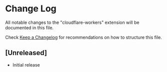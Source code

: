 # Change Log

All notable changes to the "cloudflare-workers" extension will be documented in this file.

Check [Keep a Changelog](http://keepachangelog.com/) for recommendations on how to structure this file.

## [Unreleased]

- Initial release